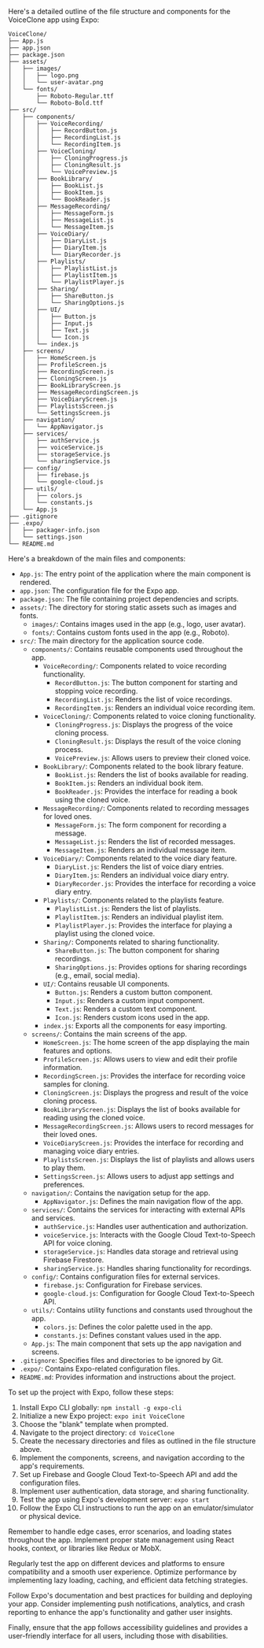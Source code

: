 Here's a detailed outline of the file structure and components for the VoiceClone app using Expo:

```
VoiceClone/
├── App.js
├── app.json
├── package.json
├── assets/
│   ├── images/
│   │   ├── logo.png
│   │   └── user-avatar.png
│   └── fonts/
│       ├── Roboto-Regular.ttf
│       └── Roboto-Bold.ttf
├── src/
│   ├── components/
│   │   ├── VoiceRecording/
│   │   │   ├── RecordButton.js
│   │   │   ├── RecordingList.js
│   │   │   └── RecordingItem.js
│   │   ├── VoiceCloning/
│   │   │   ├── CloningProgress.js
│   │   │   ├── CloningResult.js
│   │   │   └── VoicePreview.js
│   │   ├── BookLibrary/
│   │   │   ├── BookList.js
│   │   │   ├── BookItem.js
│   │   │   └── BookReader.js
│   │   ├── MessageRecording/
│   │   │   ├── MessageForm.js
│   │   │   ├── MessageList.js
│   │   │   └── MessageItem.js
│   │   ├── VoiceDiary/
│   │   │   ├── DiaryList.js
│   │   │   ├── DiaryItem.js
│   │   │   └── DiaryRecorder.js
│   │   ├── Playlists/
│   │   │   ├── PlaylistList.js
│   │   │   ├── PlaylistItem.js
│   │   │   └── PlaylistPlayer.js
│   │   ├── Sharing/
│   │   │   ├── ShareButton.js
│   │   │   └── SharingOptions.js
│   │   ├── UI/
│   │   │   ├── Button.js
│   │   │   ├── Input.js
│   │   │   ├── Text.js
│   │   │   └── Icon.js
│   │   └── index.js
│   ├── screens/
│   │   ├── HomeScreen.js
│   │   ├── ProfileScreen.js
│   │   ├── RecordingScreen.js
│   │   ├── CloningScreen.js
│   │   ├── BookLibraryScreen.js
│   │   ├── MessageRecordingScreen.js
│   │   ├── VoiceDiaryScreen.js
│   │   ├── PlaylistsScreen.js
│   │   └── SettingsScreen.js
│   ├── navigation/
│   │   └── AppNavigator.js
│   ├── services/
│   │   ├── authService.js
│   │   ├── voiceService.js
│   │   ├── storageService.js
│   │   └── sharingService.js
│   ├── config/
│   │   ├── firebase.js
│   │   └── google-cloud.js
│   ├── utils/
│   │   ├── colors.js
│   │   └── constants.js
│   └── App.js
├── .gitignore
├── .expo/
│   ├── packager-info.json
│   └── settings.json
└── README.md
```

Here's a breakdown of the main files and components:

- `App.js`: The entry point of the application where the main component is rendered.
- `app.json`: The configuration file for the Expo app.
- `package.json`: The file containing project dependencies and scripts.
- `assets/`: The directory for storing static assets such as images and fonts.
  - `images/`: Contains images used in the app (e.g., logo, user avatar).
  - `fonts/`: Contains custom fonts used in the app (e.g., Roboto).
- `src/`: The main directory for the application source code.
  - `components/`: Contains reusable components used throughout the app.
    - `VoiceRecording/`: Components related to voice recording functionality.
      - `RecordButton.js`: The button component for starting and stopping voice recording.
      - `RecordingList.js`: Renders the list of voice recordings.
      - `RecordingItem.js`: Renders an individual voice recording item.
    - `VoiceCloning/`: Components related to voice cloning functionality.
      - `CloningProgress.js`: Displays the progress of the voice cloning process.
      - `CloningResult.js`: Displays the result of the voice cloning process.
      - `VoicePreview.js`: Allows users to preview their cloned voice.
    - `BookLibrary/`: Components related to the book library feature.
      - `BookList.js`: Renders the list of books available for reading.
      - `BookItem.js`: Renders an individual book item.
      - `BookReader.js`: Provides the interface for reading a book using the cloned voice.
    - `MessageRecording/`: Components related to recording messages for loved ones.
      - `MessageForm.js`: The form component for recording a message.
      - `MessageList.js`: Renders the list of recorded messages.
      - `MessageItem.js`: Renders an individual message item.
    - `VoiceDiary/`: Components related to the voice diary feature.
      - `DiaryList.js`: Renders the list of voice diary entries.
      - `DiaryItem.js`: Renders an individual voice diary entry.
      - `DiaryRecorder.js`: Provides the interface for recording a voice diary entry.
    - `Playlists/`: Components related to the playlists feature.
      - `PlaylistList.js`: Renders the list of playlists.
      - `PlaylistItem.js`: Renders an individual playlist item.
      - `PlaylistPlayer.js`: Provides the interface for playing a playlist using the cloned voice.
    - `Sharing/`: Components related to sharing functionality.
      - `ShareButton.js`: The button component for sharing recordings.
      - `SharingOptions.js`: Provides options for sharing recordings (e.g., email, social media).
    - `UI/`: Contains reusable UI components.
      - `Button.js`: Renders a custom button component.
      - `Input.js`: Renders a custom input component.
      - `Text.js`: Renders a custom text component.
      - `Icon.js`: Renders custom icons used in the app.
    - `index.js`: Exports all the components for easy importing.
  - `screens/`: Contains the main screens of the app.
    - `HomeScreen.js`: The home screen of the app displaying the main features and options.
    - `ProfileScreen.js`: Allows users to view and edit their profile information.
    - `RecordingScreen.js`: Provides the interface for recording voice samples for cloning.
    - `CloningScreen.js`: Displays the progress and result of the voice cloning process.
    - `BookLibraryScreen.js`: Displays the list of books available for reading using the cloned voice.
    - `MessageRecordingScreen.js`: Allows users to record messages for their loved ones.
    - `VoiceDiaryScreen.js`: Provides the interface for recording and managing voice diary entries.
    - `PlaylistsScreen.js`: Displays the list of playlists and allows users to play them.
    - `SettingsScreen.js`: Allows users to adjust app settings and preferences.
  - `navigation/`: Contains the navigation setup for the app.
    - `AppNavigator.js`: Defines the main navigation flow of the app.
  - `services/`: Contains the services for interacting with external APIs and services.
    - `authService.js`: Handles user authentication and authorization.
    - `voiceService.js`: Interacts with the Google Cloud Text-to-Speech API for voice cloning.
    - `storageService.js`: Handles data storage and retrieval using Firebase Firestore.
    - `sharingService.js`: Handles sharing functionality for recordings.
  - `config/`: Contains configuration files for external services.
    - `firebase.js`: Configuration for Firebase services.
    - `google-cloud.js`: Configuration for Google Cloud Text-to-Speech API.
  - `utils/`: Contains utility functions and constants used throughout the app.
    - `colors.js`: Defines the color palette used in the app.
    - `constants.js`: Defines constant values used in the app.
  - `App.js`: The main component that sets up the app navigation and screens.
- `.gitignore`: Specifies files and directories to be ignored by Git.
- `.expo/`: Contains Expo-related configuration files.
- `README.md`: Provides information and instructions about the project.

To set up the project with Expo, follow these steps:

1. Install Expo CLI globally: `npm install -g expo-cli`
2. Initialize a new Expo project: `expo init VoiceClone`
3. Choose the "blank" template when prompted.
4. Navigate to the project directory: `cd VoiceClone`
5. Create the necessary directories and files as outlined in the file structure above.
6. Implement the components, screens, and navigation according to the app's requirements.
7. Set up Firebase and Google Cloud Text-to-Speech API and add the configuration files.
8. Implement user authentication, data storage, and sharing functionality.
9. Test the app using Expo's development server: `expo start`
10. Follow the Expo CLI instructions to run the app on an emulator/simulator or physical device.

Remember to handle edge cases, error scenarios, and loading states throughout the app. Implement proper state management using React hooks, context, or libraries like Redux or MobX.

Regularly test the app on different devices and platforms to ensure compatibility and a smooth user experience. Optimize performance by implementing lazy loading, caching, and efficient data fetching strategies.

Follow Expo's documentation and best practices for building and deploying your app. Consider implementing push notifications, analytics, and crash reporting to enhance the app's functionality and gather user insights.

Finally, ensure that the app follows accessibility guidelines and provides a user-friendly interface for all users, including those with disabilities.